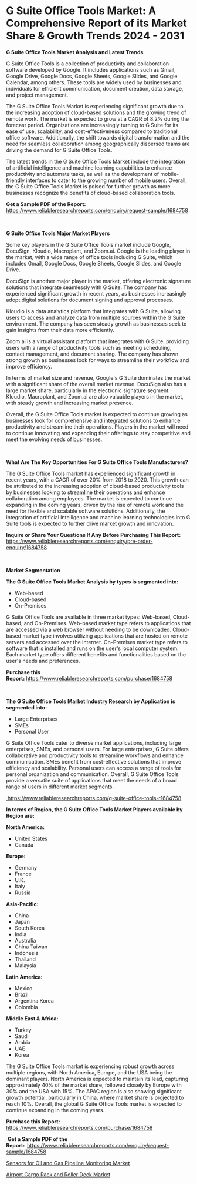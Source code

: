 <p><h1>G Suite Office Tools Market: A Comprehensive Report of its Market Share & Growth Trends 2024 - 2031</h1></p><p><strong>G Suite Office Tools Market Analysis and Latest Trends</strong></p>
<p><p>G Suite Office Tools is a collection of productivity and collaboration software developed by Google. It includes applications such as Gmail, Google Drive, Google Docs, Google Sheets, Google Slides, and Google Calendar, among others. These tools are widely used by businesses and individuals for efficient communication, document creation, data storage, and project management.</p><p>The G Suite Office Tools Market is experiencing significant growth due to the increasing adoption of cloud-based solutions and the growing trend of remote work. The market is expected to grow at a CAGR of 8.2% during the forecast period. Organizations are increasingly turning to G Suite for its ease of use, scalability, and cost-effectiveness compared to traditional office software. Additionally, the shift towards digital transformation and the need for seamless collaboration among geographically dispersed teams are driving the demand for G Suite Office Tools.</p><p>The latest trends in the G Suite Office Tools Market include the integration of artificial intelligence and machine learning capabilities to enhance productivity and automate tasks, as well as the development of mobile-friendly interfaces to cater to the growing number of mobile users. Overall, the G Suite Office Tools Market is poised for further growth as more businesses recognize the benefits of cloud-based collaboration tools.</p></p>
<p><strong>Get a Sample PDF of the Report:&nbsp;</strong> <a href="https://www.reliableresearchreports.com/enquiry/request-sample/1684758">https://www.reliableresearchreports.com/enquiry/request-sample/1684758</a></p>
<p>&nbsp;</p>
<p><strong>G Suite Office Tools Major Market Players</strong></p>
<p><p>Some key players in the G Suite Office Tools market include Google, DocuSign, Kloudio, Macroplant, and Zoom.ai. Google is the leading player in the market, with a wide range of office tools including G Suite, which includes Gmail, Google Docs, Google Sheets, Google Slides, and Google Drive.</p><p>DocuSign is another major player in the market, offering electronic signature solutions that integrate seamlessly with G Suite. The company has experienced significant growth in recent years, as businesses increasingly adopt digital solutions for document signing and approval processes.</p><p>Kloudio is a data analytics platform that integrates with G Suite, allowing users to access and analyze data from multiple sources within the G Suite environment. The company has seen steady growth as businesses seek to gain insights from their data more efficiently.</p><p>Zoom.ai is a virtual assistant platform that integrates with G Suite, providing users with a range of productivity tools such as meeting scheduling, contact management, and document sharing. The company has shown strong growth as businesses look for ways to streamline their workflow and improve efficiency.</p><p>In terms of market size and revenue, Google's G Suite dominates the market with a significant share of the overall market revenue. DocuSign also has a large market share, particularly in the electronic signature segment. Kloudio, Macroplant, and Zoom.ai are also valuable players in the market, with steady growth and increasing market presence.</p><p>Overall, the G Suite Office Tools market is expected to continue growing as businesses look for comprehensive and integrated solutions to enhance productivity and streamline their operations. Players in the market will need to continue innovating and expanding their offerings to stay competitive and meet the evolving needs of businesses.</p></p>
<p>&nbsp;</p>
<p><strong>What Are The Key Opportunities For G Suite Office Tools Manufacturers?</strong></p>
<p><p>The G Suite Office Tools market has experienced significant growth in recent years, with a CAGR of over 20% from 2018 to 2020. This growth can be attributed to the increasing adoption of cloud-based productivity tools by businesses looking to streamline their operations and enhance collaboration among employees. The market is expected to continue expanding in the coming years, driven by the rise of remote work and the need for flexible and scalable software solutions. Additionally, the integration of artificial intelligence and machine learning technologies into G Suite tools is expected to further drive market growth and innovation.</p></p>
<p><strong>Inquire or Share Your Questions If Any Before Purchasing This Report:</strong> <a href="https://www.reliableresearchreports.com/enquiry/pre-order-enquiry/1684758">https://www.reliableresearchreports.com/enquiry/pre-order-enquiry/1684758</a></p>
<p>&nbsp;</p>
<p><strong>Market Segmentation</strong></p>
<p><strong>The G Suite Office Tools Market Analysis by types is segmented into:</strong></p>
<p><ul><li>Web-based</li><li>Cloud-based</li><li>On-Premises</li></ul></p>
<p><p>G Suite Office Tools are available in three market types: Web-based, Cloud-based, and On-Premises. Web-based market type refers to applications that are accessed via a web browser without needing to be downloaded. Cloud-based market type involves utilizing applications that are hosted on remote servers and accessed over the internet. On-Premises market type refers to software that is installed and runs on the user's local computer system. Each market type offers different benefits and functionalities based on the user's needs and preferences.</p></p>
<p><strong>Purchase this Report:&nbsp;</strong><a href="https://www.reliableresearchreports.com/purchase/1684758">https://www.reliableresearchreports.com/purchase/1684758</a></p>
<p>&nbsp;</p>
<p><strong>The G Suite Office Tools Market Industry Research by Application is segmented into:</strong></p>
<p><ul><li>Large Enterprises</li><li>SMEs</li><li>Personal User</li></ul></p>
<p><p>G Suite Office Tools cater to diverse market applications, including large enterprises, SMEs, and personal users. For large enterprises, G Suite offers collaborative and productivity tools to streamline workflows and enhance communication. SMEs benefit from cost-effective solutions that improve efficiency and scalability. Personal users can access a range of tools for personal organization and communication. Overall, G Suite Office Tools provide a versatile suite of applications that meet the needs of a broad range of users in different market segments.</p></p>
<p><a href="https://www.reliableresearchreports.com/g-suite-office-tools-r1684758">&nbsp;https://www.reliableresearchreports.com/g-suite-office-tools-r1684758</a></p>
<p><strong>In terms of Region, the G Suite Office Tools Market Players available by Region are:</strong></p>
<p>
    <p> <strong> North America: </strong>
        <ul>
            <li>United States</li>
            <li>Canada</li>
        </ul>
        </p> 
    <p> <strong> Europe: </strong>
        <ul>
            <li>Germany</li>
            <li>France</li>
            <li>U.K.</li>
            <li>Italy</li>
            <li>Russia</li>
        </ul>
        </p> 
    <p> <strong> Asia-Pacific: </strong>
        <ul>
            <li>China</li>
            <li>Japan</li>
            <li>South Korea</li>
            <li>India</li>
            <li>Australia</li>
            <li>China Taiwan</li>
            <li>Indonesia</li>
            <li>Thailand</li>
            <li>Malaysia</li>
        </ul>
        </p> 
    <p> <strong> Latin America: </strong>
        <ul>
            <li>Mexico</li>
            <li>Brazil</li>
            <li>Argentina Korea</li>
            <li>Colombia</li>
        </ul>
        </p> 
    <p> <strong> Middle East & Africa: </strong>
        <ul>
            <li>Turkey</li>
            <li>Saudi</li>
            <li>Arabia</li>
            <li>UAE</li>
            <li>Korea</li>
        </ul>
    </p>
    </p>
<p><p>The G Suite Office Tools market is experiencing robust growth across multiple regions, with North America, Europe, and the USA being the dominant players. North America is expected to maintain its lead, capturing approximately 40% of the market share, followed closely by Europe with 30% and the USA with 15%. The APAC region is also showing significant growth potential, particularly in China, where market share is projected to reach 10%. Overall, the global G Suite Office Tools market is expected to continue expanding in the coming years.</p></p>
<p><strong>Purchase this Report: </strong><a href="https://www.reliableresearchreports.com/purchase/1684758">https://www.reliableresearchreports.com/purchase/1684758</a></p>
<p>&nbsp;<strong>Get a Sample PDF of the Report:&nbsp;&nbsp;</strong><a href="https://www.reliableresearchreports.com/enquiry/request-sample/1684758">https://www.reliableresearchreports.com/enquiry/request-sample/1684758</a></p>
<p><strong></strong></p>
<p><p><a href="https://github.com/BurtonGALEN/Market-Research-Report-List-1/blob/main/sensors-for-oil-and-gas-pipeline-monitoring-market.md">Sensors for Oil and Gas Pipeline Monitoring Market</a></p><p><a href="https://view.publitas.com/reportprime-1/airport-cargo-rack-and-roller-deck-market-report-by-product-type-cargo-rack-roller-deck-end-use-warehouse-terminal-freighter-aircraft-others-and-region-2024-2031/">Airport Cargo Rack and Roller Deck Market</a></p></p>